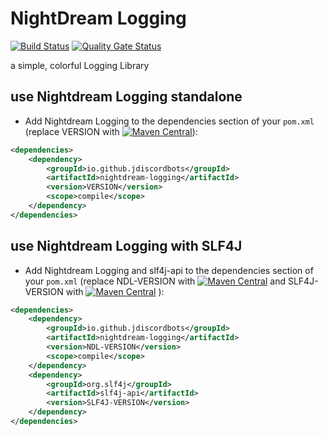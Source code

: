 # NightDream Logging 
[![Build Status](https://travis-ci.com/JDiscordBots/NightDream-Logging.svg?branch=master)](https://travis-ci.com/JDiscordBots/NightDream-Logging)
[![Quality Gate Status](https://sonarcloud.io/api/project_badges/measure?project=JDiscordBots_NightDream-Logging&metric=alert_status)](https://sonarcloud.io/dashboard?id=JDiscordBots_NightDream-Logging)

a simple, colorful Logging Library

## use Nightdream Logging standalone
* Add Nightdream Logging to the dependencies section of your `pom.xml` (replace VERSION with [![Maven Central](https://maven-badges.herokuapp.com/maven-central/io.github.jdiscordbots/nightdream-logging/badge.svg)](https://maven-badges.herokuapp.com/maven-central/io.github.jdiscordbots/nightdream-logging)):
```xml
<dependencies>
	<dependency>
		<groupId>io.github.jdiscordbots</groupId>
		<artifactId>nightdream-logging</artifactId>
		<version>VERSION</version>
		<scope>compile</scope>
	</dependency>
</dependencies>
```

## use Nightdream Logging with SLF4J
* Add Nightdream Logging and slf4j-api to the dependencies section of your `pom.xml` (replace NDL-VERSION with 
[![Maven Central](https://maven-badges.herokuapp.com/maven-central/io.github.jdiscordbots/nightdream-logging/badge.svg)](https://maven-badges.herokuapp.com/maven-central/io.github.jdiscordbots/nightdream-logging)
and SLF4J-VERSION with
[![Maven Central](https://maven-badges.herokuapp.com/maven-central/org.slf4j/slf4j-api/badge.svg)](https://maven-badges.herokuapp.com/maven-central/org.slf4j/slf4j-api)
):
```xml
<dependencies>
	<dependency>
		<groupId>io.github.jdiscordbots</groupId>
		<artifactId>nightdream-logging</artifactId>
		<version>NDL-VERSION</version>
		<scope>compile</scope>
	</dependency>
	<dependency>
		<groupId>org.slf4j</groupId>
		<artifactId>slf4j-api</artifactId>
		<version>SLF4J-VERSION</version>
	</dependency>
</dependencies>
```